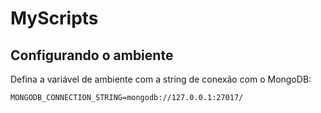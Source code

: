 # MyScripts

## Configurando o ambiente

Defina a variável de ambiente com a string de conexão com o MongoDB:

````
MONGODB_CONNECTION_STRING=mongodb://127.0.0.1:27017/
````